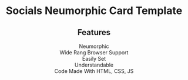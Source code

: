 <div align="center">

# Socials Neumorphic Card Template

## Features

</div>
<div align="center">
<p> Neumorphic <br /> Wide Rang Browser Support <br /> Easily Set <br /> Understandable <br /> Code Made With HTML, CSS, JS </p>
</div>
